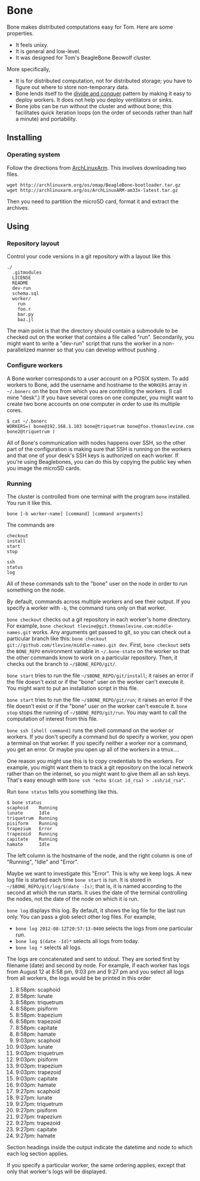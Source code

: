 Bone
======================
Bone makes distributed computations easy for Tom. Here are some properties.

* It feels unixy.
* It is general and low-level.
* It was designed for Tom's BeagleBone Beowolf cluster.

More specifically,

* It is for distributed computation, not for distributed storage; you have to
    figure out where to store non-temporary data.
* Bone lends itself to the
    [divide and conquer](http://zguide.zeromq.org/page:all#Divide-and-Conquer)
    pattern by making it easy to deploy workers. It does not help you deploy
    ventilators or sinks.
* Bone jobs can be run without the cluster and without bone; this facilitates
    quick iteration loops (on the order of seconds rather than half a minute)
    and portability.

## Installing

### Operating system
Follow the directions from
[ArchLinuxArm](http://archlinuxarm.org/platforms/armv7/beaglebone).
This involves downloading two files.

    wget http://archlinuxarm.org/os/omap/BeagleBone-bootloader.tar.gz
    wget http://archlinuxarm.org/os/ArchLinuxARM-am33x-latest.tar.gz

Then you need to partition the microSD card, format it and extract the
archives.

## Using

### Repository layout
Control your code versions in a git repository with a layout like this

    ./
      .gitmodules
      LICENSE
      README
      dev-run
      schema.sql
      worker/
        run
        foo.r
        bar.py
        baz.jl

The main point is that the directory should contain a submodule to be checked
out on the worker that contains a file called "run". Secondarily, you might
want to write a "dev-run" script that runs the worker in a non-parallelized
manner so that you can develop without pushing .

### Configure workers
A Bone worker corresponds to a user account on a POSIX system. To add workers
to Bone, add the username and hostname to the `WORKERS` array in `~/.bonerc`
on the box from which you are controlling the workers. (I call mine "desk".)
If you have several cores on one computer, you might want to create two bone
accounts on one computer in order to use its multiple cores.

    $ cat ~/.bonerc
    WORKERS=( bone@192.168.1.103 bone@triquetrum bone@foo.thomaslevine.com bone2@triquetrum )

All of Bone's communication with nodes happens over SSH, so the other part of
the configuration is making sure that SSH is running on the workers and that
one of your desk's SSH keys is authorized on each worker. If you're using
Beaglebones, you can do this by copying the public key when you image the
microSD cards.

### Running
The cluster is controlled from one terminal with the program `bone` installed.
You run it like this.

    bone [-b worker-name] [command] [command arguments]

The commands are

    checkout
    install
    start
    stop
    
    ssh
    status
    log

All of these commands ssh to the "bone" user on the node in order to run
something on the node.

By default, commands across multiple workers and see their output. If you
specify a worker with `-b`, the command runs only on that worker.

`bone checkout` checks out a git repository in each worker's home directory.
For example,  `bone checkout tlevine@git.thomaslevine.com:middle-names.git`
works. Any arguments get passed to git, so you can check out a particular branch
like this: `bone checkout git://github.com/tlevine/middle-names.git dev`.
First, `bone checkout` sets the `BONE_REPO` environment variable in
`~/.bone-state` on the worker so that the other commands know to work on a
particular repository. Then, it checks out the branch to `~/$BONE_REPO/git/`.

`bone start` tries to run the file `~/$BONE_REPO/git/install`; it raises an error
if the file doesn't exist or if the "bone" user on the worker can't execute it.
You might want to put an installation script in this file.

`bone start` tries to run the file `~/$BONE_REPO/git/run`; it raises an error if
the file doesn't exist or if the "bone" user on the worker can't execute it.
`bone stop` stops the running of `~/$BONE_REPO/git/run`. You may want to call
the computation of interest from this file.

`bone ssh [shell command]` runs the shell command on the worker or workers. If
you don't specify a command but do specify a worker, you open a terminal on
that worker. If you specify neither a worker nor a command, you get an error.
Or maybe you open up all of the workers in a tmux....

One reason you might use this is to copy credentials to the workers. For
example, you might want them to track a git repository on the local network
rather than on the internet, so you might want to give them all an ssh keys.
That's easy enough with `bone ssh "echo $(cat id_rsa) > .ssh/id_rsa"`.

Run `bone status` tells you something like this.

    $ bone status
    scaphoid    Running
    lunate      Idle
    triquetrum  Running
    pisiform    Running
    trapezium   Error
    trapezoid   Running
    capitate    Running
    hamate      Idle

The left column is the hostname of the node, and the right column is one of
"Running", "Idle" and "Error".

Maybe we want to investigate this "Error". This is why we keep logs. A new log
file is started each time `bone start` is run. It is stored in
`~/$BONE_REPO/git/log/$(date -Is)`; that is, it is named according to the
second at which the run starts. It uses the date of the terminal controlling
the nodes, not the date of the node on which it is run.

`bone log` displays this log. By default, it shows the log file for the last
run only. You can pass a glob select other log files. For example,

* `bone log 2012-08-12T20:57:13-0400` selects the logs from one particular run.
* `bone log $(date -Id)*` selects all logs from today.
* `bone log *` selects all logs.

The logs are concatenated and sent to stdout. They are sorted first by filename
(date) and second by node. For example, if each worker has logs from August 12
at 8:58 pm, 9:03 pm and 9:27 pm and you select all logs from all workers, the
logs would be be printed in this order

 1.  8:58pm: scaphoid
 2.  8:58pm: lunate
 3.  8:58pm: triquetrum
 4.  8:58pm: pisiform
 5.  8:58pm: trapezium
 6.  8:58pm: trapezoid
 7.  8:58pm: capitate
 8.  8:58pm: hamate
 9.  9:03pm: scaphoid
11.  9:03pm: lunate
12.  9:03pm: triquetrum
13.  9:03pm: pisiform
14.  9:03pm: trapezium
15.  9:03pm: trapezoid
16.  9:03pm: capitate
17.  9:03pm: hamate
18.  9:27pm: scaphoid
19.  9:27pm: lunate
20.  9:27pm: triquetrum
21.  9:27pm: pisiform
22.  9:27pm: trapezium
23.  9:27pm: trapezoid
24.  9:27pm: capitate
25.  9:27pm: hamate

Section headings inside the output indicate the datetime and node to which each
log section applies.

If you specify a particular worker, the same ordering applies, except that
only that worker's logs will be displayed.
